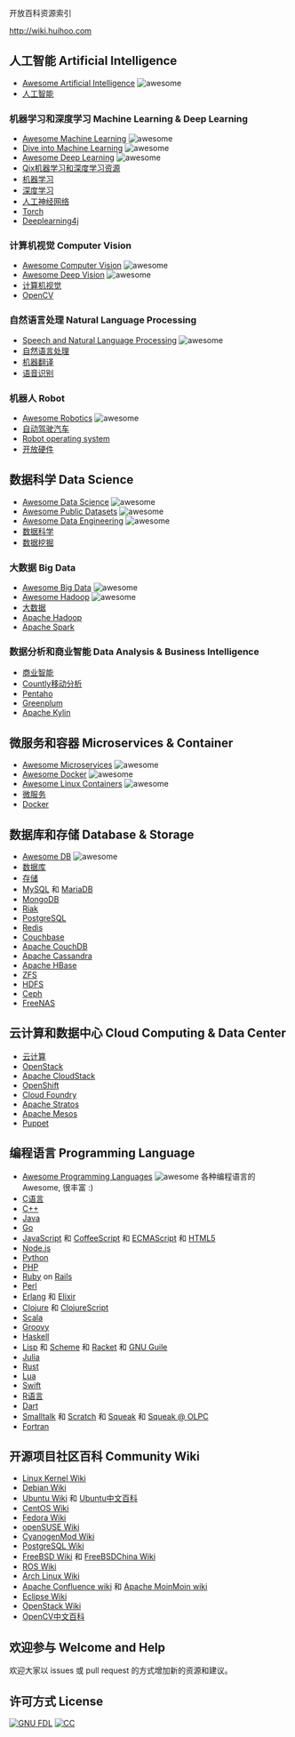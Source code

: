 开放百科资源索引

http://wiki.huihoo.com

## 人工智能 Artificial Intelligence
* [Awesome Artificial Intelligence](https://github.com/owainlewis/awesome-artificial-intelligence) ![awesome](https://camo.githubusercontent.com/13c4e50d88df7178ae1882a203ed57b641674f94/68747470733a2f2f63646e2e7261776769742e636f6d2f73696e647265736f726875732f617765736f6d652f643733303566333864323966656437386661383536353265336136336531353464643865383832392f6d656469612f62616467652e737667)
* [人工智能](http://wiki.huihoo.com/wiki/Artificial_intelligence)

### 机器学习和深度学习 Machine Learning	& Deep Learning
* [Awesome Machine Learning](https://github.com/josephmisiti/awesome-machine-learning) ![awesome](https://camo.githubusercontent.com/13c4e50d88df7178ae1882a203ed57b641674f94/68747470733a2f2f63646e2e7261776769742e636f6d2f73696e647265736f726875732f617765736f6d652f643733303566333864323966656437386661383536353265336136336531353464643865383832392f6d656469612f62616467652e737667)
* [Dive into Machine Learning](https://github.com/hangtwenty/dive-into-machine-learning) ![awesome](https://camo.githubusercontent.com/13c4e50d88df7178ae1882a203ed57b641674f94/68747470733a2f2f63646e2e7261776769742e636f6d2f73696e647265736f726875732f617765736f6d652f643733303566333864323966656437386661383536353265336136336531353464643865383832392f6d656469612f62616467652e737667)
* [Awesome Deep Learning](https://github.com/ChristosChristofidis/awesome-deep-learning) ![awesome](https://camo.githubusercontent.com/13c4e50d88df7178ae1882a203ed57b641674f94/68747470733a2f2f63646e2e7261776769742e636f6d2f73696e647265736f726875732f617765736f6d652f643733303566333864323966656437386661383536353265336136336531353464643865383832392f6d656469612f62616467652e737667)
* [Qix机器学习和深度学习资源](https://github.com/ty4z2008/Qix/blob/master/dl.md)
* [机器学习](http://wiki.huihoo.com/wiki/Machine_learning)
* [深度学习](http://wiki.huihoo.com/wiki/Deep_learning)
* [人工神经网络](http://wiki.huihoo.com/wiki/Artificial_neural_network)
* [Torch](http://wiki.huihoo.com/wiki/Torch)
* [Deeplearning4j](http://wiki.huihoo.com/wiki/Deeplearning4j)
 
### 计算机视觉 Computer Vision	
* [Awesome Computer Vision](https://github.com/jbhuang0604/awesome-computer-vision) ![awesome](https://camo.githubusercontent.com/13c4e50d88df7178ae1882a203ed57b641674f94/68747470733a2f2f63646e2e7261776769742e636f6d2f73696e647265736f726875732f617765736f6d652f643733303566333864323966656437386661383536353265336136336531353464643865383832392f6d656469612f62616467652e737667)
* [Awesome Deep Vision](https://github.com/kjw0612/awesome-deep-vision) ![awesome](https://camo.githubusercontent.com/13c4e50d88df7178ae1882a203ed57b641674f94/68747470733a2f2f63646e2e7261776769742e636f6d2f73696e647265736f726875732f617765736f6d652f643733303566333864323966656437386661383536353265336136336531353464643865383832392f6d656469612f62616467652e737667)
* [计算机视觉](http://wiki.huihoo.com/wiki/Computer_vision)
* [OpenCV](http://wiki.huihoo.com/wiki/OpenCV)

### 自然语言处理 	Natural Language Processing
* [Speech and Natural Language Processing](https://github.com/edobashira/speech-language-processing) ![awesome](https://camo.githubusercontent.com/13c4e50d88df7178ae1882a203ed57b641674f94/68747470733a2f2f63646e2e7261776769742e636f6d2f73696e647265736f726875732f617765736f6d652f643733303566333864323966656437386661383536353265336136336531353464643865383832392f6d656469612f62616467652e737667)
* [自然语言处理](http://wiki.huihoo.com/wiki/Natural_language_processing)
* [机器翻译](http://wiki.huihoo.com/wiki/Machine_translation)
* [语音识别](http://wiki.huihoo.com/wiki/Speech_recognition)

### 机器人 Robot
* [Awesome Robotics](https://github.com/Kiloreux/awesome-robotics) ![awesome](https://camo.githubusercontent.com/13c4e50d88df7178ae1882a203ed57b641674f94/68747470733a2f2f63646e2e7261776769742e636f6d2f73696e647265736f726875732f617765736f6d652f643733303566333864323966656437386661383536353265336136336531353464643865383832392f6d656469612f62616467652e737667)
* [自动驾驶汽车](http://wiki.huihoo.com/wiki/Autonomous_car)
* [Robot operating system](http://wiki.huihoo.com/wiki/Robot_operating_system)
* [开放硬件](http://wiki.huihoo.com/wiki/Open_Hardware)

## 数据科学 Data Science
* [Awesome Data Science](https://github.com/okulbilisim/awesome-datascience) ![awesome](https://camo.githubusercontent.com/13c4e50d88df7178ae1882a203ed57b641674f94/68747470733a2f2f63646e2e7261776769742e636f6d2f73696e647265736f726875732f617765736f6d652f643733303566333864323966656437386661383536353265336136336531353464643865383832392f6d656469612f62616467652e737667)
* [Awesome Public Datasets](https://github.com/caesar0301/awesome-public-datasets) ![awesome](https://camo.githubusercontent.com/13c4e50d88df7178ae1882a203ed57b641674f94/68747470733a2f2f63646e2e7261776769742e636f6d2f73696e647265736f726875732f617765736f6d652f643733303566333864323966656437386661383536353265336136336531353464643865383832392f6d656469612f62616467652e737667)
* [Awesome Data Engineering](https://github.com/igorbarinov/awesome-data-engineering) ![awesome](https://camo.githubusercontent.com/13c4e50d88df7178ae1882a203ed57b641674f94/68747470733a2f2f63646e2e7261776769742e636f6d2f73696e647265736f726875732f617765736f6d652f643733303566333864323966656437386661383536353265336136336531353464643865383832392f6d656469612f62616467652e737667)
* [数据科学](http://wiki.huihoo.com/wiki/Data_science)
* [数据挖掘](http://wiki.huihoo.com/wiki/Data_mining)

### 大数据 Big Data
* [Awesome Big Data](https://github.com/onurakpolat/awesome-bigdata) ![awesome](https://camo.githubusercontent.com/13c4e50d88df7178ae1882a203ed57b641674f94/68747470733a2f2f63646e2e7261776769742e636f6d2f73696e647265736f726875732f617765736f6d652f643733303566333864323966656437386661383536353265336136336531353464643865383832392f6d656469612f62616467652e737667)
* [Awesome Hadoop](https://github.com/youngwookim/awesome-hadoop) ![awesome](https://camo.githubusercontent.com/13c4e50d88df7178ae1882a203ed57b641674f94/68747470733a2f2f63646e2e7261776769742e636f6d2f73696e647265736f726875732f617765736f6d652f643733303566333864323966656437386661383536353265336136336531353464643865383832392f6d656469612f62616467652e737667) 
* [大数据](http://wiki.huihoo.com/wiki/Big_data)
* [Apache Hadoop](http://wiki.huihoo.com/wiki/Apache_Hadoop)
* [Apache Spark](http://wiki.huihoo.com/wiki/Apache_Spark)

### 数据分析和商业智能 Data Analysis & Business Intelligence
* [商业智能](http://wiki.huihoo.com/wiki/Business_intelligence)
* [Countly移动分析](http://wiki.huihoo.com/wiki/Countly)
* [Pentaho](http://wiki.huihoo.com/wiki/Pentaho)
* [Greenplum](http://wiki.huihoo.com/wiki/Greenplum)
* [Apache Kylin](http://wiki.huihoo.com/wiki/Apache_Kylin)

## 微服务和容器 Microservices & Container
* [Awesome Microservices](https://github.com/mfornos/awesome-microservices) ![awesome](https://camo.githubusercontent.com/13c4e50d88df7178ae1882a203ed57b641674f94/68747470733a2f2f63646e2e7261776769742e636f6d2f73696e647265736f726875732f617765736f6d652f643733303566333864323966656437386661383536353265336136336531353464643865383832392f6d656469612f62616467652e737667)
* [Awesome Docker](https://github.com/veggiemonk/awesome-docker) ![awesome](https://camo.githubusercontent.com/13c4e50d88df7178ae1882a203ed57b641674f94/68747470733a2f2f63646e2e7261776769742e636f6d2f73696e647265736f726875732f617765736f6d652f643733303566333864323966656437386661383536353265336136336531353464643865383832392f6d656469612f62616467652e737667)
* [Awesome Linux Containers](https://github.com/Friz-zy/awesome-linux-containers) ![awesome](https://camo.githubusercontent.com/13c4e50d88df7178ae1882a203ed57b641674f94/68747470733a2f2f63646e2e7261776769742e636f6d2f73696e647265736f726875732f617765736f6d652f643733303566333864323966656437386661383536353265336136336531353464643865383832392f6d656469612f62616467652e737667)
* [微服务](http://wiki.huihoo.com/wiki/Microservices)
* [Docker](http://wiki.huihoo.com/wiki/Docker)

## 数据库和存储 Database & Storage
* [Awesome DB](https://github.com/numetriclabz/awesome-db) ![awesome](https://camo.githubusercontent.com/13c4e50d88df7178ae1882a203ed57b641674f94/68747470733a2f2f63646e2e7261776769742e636f6d2f73696e647265736f726875732f617765736f6d652f643733303566333864323966656437386661383536353265336136336531353464643865383832392f6d656469612f62616467652e737667)
* [数据库](http://wiki.huihoo.com/wiki/Database)
* [存储](http://wiki.huihoo.com/wiki/Storage)
* [MySQL](http://wiki.huihoo.com/wiki/MySQL) 和 [MariaDB](http://wiki.huihoo.com/wiki/MariaDB)
* [MongoDB](http://wiki.huihoo.com/wiki/MongoDB)
* [Riak](http://wiki.huihoo.com/wiki/Riak)
* [PostgreSQL](http://wiki.huihoo.com/wiki/PostgreSQL)
* [Redis](http://wiki.huihoo.com/wiki/Redis)
* [Couchbase](http://wiki.huihoo.com/wiki/Couchbase)
* [Apache CouchDB](http://wiki.huihoo.com/wiki/Apache_CouchDB)
* [Apache Cassandra](http://wiki.huihoo.com/wiki/Apache_Cassandra)
* [Apache HBase](http://wiki.huihoo.com/wiki/Apache_HBase)
* [ZFS](http://wiki.huihoo.com/wiki/ZFS)
* [HDFS](http://wiki.huihoo.com/wiki/HDFS)
* [Ceph](http://wiki.huihoo.com/wiki/Ceph)
* [FreeNAS](http://wiki.huihoo.com/wiki/FreeNAS)

## 云计算和数据中心 Cloud Computing & Data Center
* [云计算](http://wiki.huihoo.com/wiki/Cloud_computing)
* [OpenStack](http://wiki.huihoo.com/wiki/OpenStack)
* [Apache CloudStack](http://wiki.huihoo.com/wiki/Apache_CloudStack)
* [OpenShift](http://wiki.huihoo.com/wiki/OpenShift)
* [Cloud Foundry](http://wiki.huihoo.com/wiki/Cloud_Foundry)
* [Apache Stratos](http://wiki.huihoo.com/wiki/Apache_Stratos)
* [Apache Mesos](http://wiki.huihoo.com/wiki/Apache_Mesos)
* [Puppet](http://wiki.huihoo.com/wiki/Puppet)

## 编程语言 Programming Language
* [Awesome Programming Languages](https://github.com/sindresorhus/awesome#programming-languages) ![awesome](https://camo.githubusercontent.com/13c4e50d88df7178ae1882a203ed57b641674f94/68747470733a2f2f63646e2e7261776769742e636f6d2f73696e647265736f726875732f617765736f6d652f643733303566333864323966656437386661383536353265336136336531353464643865383832392f6d656469612f62616467652e737667) 各种编程语言的Awesome, 很丰富 :)
* [C语言](http://wiki.huihoo.com/wiki/C_programming_language)
* [C++](http://wiki.huihoo.com/wiki/C%2B%2B)
* [Java](http://wiki.huihoo.com/wiki/Java)
* [Go](http://wiki.huihoo.com/wiki/Go)
* [JavaScript](http://wiki.huihoo.com/wiki/JavaScript) 和 [CoffeeScript](http://wiki.huihoo.com/wiki/CoffeeScript) 和 [ECMAScript](http://wiki.huihoo.com/wiki/ECMAScript) 和 [HTML5](http://wiki.huihoo.com/wiki/HTML5)
* [Node.js](http://wiki.huihoo.com/wiki/Node.js)
* [Python](http://wiki.huihoo.com/wiki/Python)
* [PHP](http://wiki.huihoo.com/wiki/PHP)
* [Ruby](http://wiki.huihoo.com/wiki/Ruby) on [Rails](http://wiki.huihoo.com/wiki/Rails)
* [Perl](http://wiki.huihoo.com/wiki/Perl)
* [Erlang](http://wiki.huihoo.com/wiki/Erlang) 和 [Elixir](http://wiki.huihoo.com/wiki/Elixir_programming_language)
* [Clojure](http://wiki.huihoo.com/wiki/Clojure) 和 [ClojureScript](http://wiki.huihoo.com/wiki/ClojureScript)
* [Scala](http://wiki.huihoo.com/wiki/Scala)
* [Groovy](http://wiki.huihoo.com/wiki/Groovy)
* [Haskell](http://wiki.huihoo.com/wiki/Haskell)
* [Lisp](http://wiki.huihoo.com/wiki/Lisp) 和 [Scheme](http://wiki.huihoo.com/wiki/Scheme) 和 [Racket](http://wiki.huihoo.com/wiki/Racket) 和 [GNU Guile](http://wiki.huihoo.com/wiki/GNU_Guile)
* [Julia](http://wiki.huihoo.com/wiki/Julia)
* [Rust](http://wiki.huihoo.com/wiki/Rust)
* [Lua](http://wiki.huihoo.com/wiki/Lua)
* [Swift](http://wiki.huihoo.com/wiki/Swift)
* [R语言](http://wiki.huihoo.com/wiki/R_Project)
* [Dart](http://wiki.huihoo.com/wiki/Dart)
* [Smalltalk](http://wiki.huihoo.com/wiki/Smalltalk) 和 [Scratch](http://wiki.huihoo.com/wiki/Scratch) 和 [Squeak](http://wiki.huihoo.com/wiki/Squeak) 和 [Squeak @ OLPC](http://wiki.huihoo.com/wiki/OLPC)
* [Fortran](http://wiki.huihoo.com/wiki/Fortran)

## 开源项目社区百科 Community Wiki
* [Linux Kernel Wiki](https://www.wiki.kernel.org/)
* [Debian Wiki](https://wiki.debian.org/) 
* [Ubuntu Wiki](https://wiki.ubuntu.com/) 和 [Ubuntu中文百科](http://wiki.ubuntu.com.cn)
* [CentOS Wiki](http://wiki.centos.org)
* [Fedora Wiki](https://fedoraproject.org/wiki)
* [openSUSE Wiki](https://zh.opensuse.org)
* [CyanogenMod Wiki](https://wiki.cyanogenmod.org)
* [PostgreSQL Wiki](https://wiki.postgresql.org)
* [FreeBSD Wiki](https://wiki.freebsd.org/) 和 [FreeBSDChina Wiki](https://wiki.freebsdchina.org/)
* [ROS Wiki](http://wiki.ros.org/)
* [Arch Linux Wiki](https://wiki.archlinux.org/)
* [Apache Confluence wiki](http://cwiki.apache.org/) 和 [Apache MoinMoin wiki](https://wiki.apache.org/)
* [Eclipse Wiki](https://wiki.eclipse.org)
* [OpenStack Wiki](https://wiki.openstack.org/)
* [OpenCV中文百科](http://wiki.opencv.org.cn)

## 欢迎参与 Welcome and Help
欢迎大家以 issues 或  pull request 的方式增加新的资源和建议。

## 许可方式 License
[![GNU FDL](http://wiki.huihoo.com/skins/common/images/gnu-fdl.png)](http://wiki.huihoo.com/wiki/CC-BY-SA_3.0) [![CC](http://wiki.huihoo.com/images/4/4e/CC-BY-SA_3.0-88x31.png)](http://wiki.huihoo.com/wiki/CC-BY-SA_3.0)

